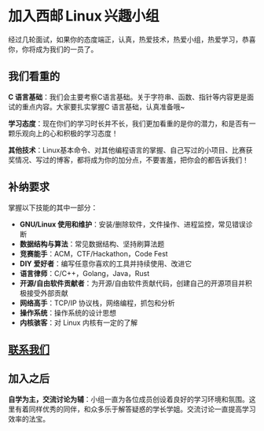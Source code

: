 # 加入西邮 Linux 兴趣小组

经过几轮面试，如果你的态度端正，认真，热爱技术，热爱小组，热爱学习，恭喜你，你将成为我们的一员了。

## 我们看重的

**C 语言基础**：我们会主要考察C语言基础。关于字符串、函数、指针等内容更是面试的重点内容。大家要扎实掌握C 语言基础，认真准备哦~

**学习态度**：现在你们的学习时长并不长，我们更加看重的是你的潜力，和是否有一颗乐观向上的心和积极的学习态度！

**其他技术**：Linux基本命令、对其他编程语言的掌握、自己写过的小项目、比赛获奖情况、写过的博客，都将成为你的加分点，不要害羞，把你会的都告诉我们！

## 补纳要求

掌握以下技能的其中一部分：

- **GNU/Linux 使用和维护**：安装/删除软件，文件操作、进程监控，常见错误诊断
- **数据结构与算法**：常见数据结构、坚持刷算法题
- **竞赛能手**：ACM，CTF/Hackathon，Code Fest
- **DIY 爱好者**：编写任意你喜欢的工具并持续使用、改进它
- **语言律师**：C/C++，Golang，Java，Rust
- **开源/自由软件贡献者**：为开源/自由软件贡献代码，创建自己的开源项目并积极接受外部贡献
- **网络高手**：TCP/IP 协议栈，网络编程，抓包和分析
- **操作系统**：操作系统的设计思想
- **内核骇客**：对 Linux 内核有一定的了解

## [联系我们](/info/contact)

## 加入之后

**自学为主，交流讨论为辅**：小组一直为各位成员创设着良好的学习环境和氛围。这里有着同样优秀的同伴，和众多乐于解答疑惑的学长学姐。交流讨论一直提高学习效率的法宝。
